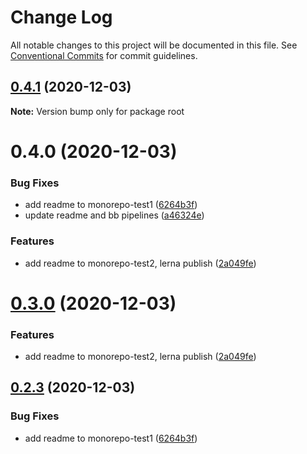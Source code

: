 # Change Log

All notable changes to this project will be documented in this file.
See [Conventional Commits](https://conventionalcommits.org) for commit guidelines.

## [0.4.1](http://bitbucket.org/lividturkey/lerna-example/compare/v0.4.0...v0.4.1) (2020-12-03)

**Note:** Version bump only for package root





# 0.4.0 (2020-12-03)


### Bug Fixes

* add readme to monorepo-test1 ([6264b3f](http://bitbucket.org/lividturkey/lerna-example/commits/6264b3f75a0bda1f4c3f74688a8fd2bbe2a8a6d4))
* update readme and bb pipelines ([a46324e](http://bitbucket.org/lividturkey/lerna-example/commits/a46324ed9fa8cf3c7cc88a732cd8a247cf68bafa))


### Features

* add readme to monorepo-test2, lerna publish ([2a049fe](http://bitbucket.org/lividturkey/lerna-example/commits/2a049fe4855d07338d4a8b88816b8fce25b1d291))





# [0.3.0](https://github.com/Jimmydalecleveland/lerna-example/compare/v0.2.3...v0.3.0) (2020-12-03)


### Features

* add readme to monorepo-test2, lerna publish ([2a049fe](https://github.com/Jimmydalecleveland/lerna-example/commit/2a049fe4855d07338d4a8b88816b8fce25b1d291))





## [0.2.3](https://github.com/Jimmydalecleveland/lerna-example/compare/v0.2.2...v0.2.3) (2020-12-03)


### Bug Fixes

* add readme to monorepo-test1 ([6264b3f](https://github.com/Jimmydalecleveland/lerna-example/commit/6264b3f75a0bda1f4c3f74688a8fd2bbe2a8a6d4))
